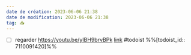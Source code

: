 ```yaml
---
date de création: 2023-06-06 21:38
date de modification: 2023-06-06 21:38
tag: 📥
---
```

- [ ] regarder https://youtu.be/yIBH9brvBPk [link](https://todoist.com/showTask?id=7110091420) #todoist %%[todoist_id:: 7110091420]%%